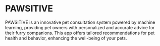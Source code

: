 # PAWSITIVE
PAWSITIVE is an innovative pet consultation system powered by machine learning, providing pet owners with personalized and accurate advice for their furry companions. This app offers tailored recommendations for pet health and behavior, enhancing the well-being of your pets.
